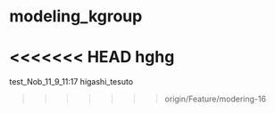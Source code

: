 # modeling_kgroup
<<<<<<< HEAD
hghg
=======
test_Nob_11_9_11:17
higashi_tesuto
>>>>>>> origin/Feature/modering-16
